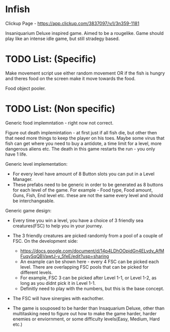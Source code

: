 # Infish
Clickup Page - https://app.clickup.com/3837097/v/l/3n359-1181

 Insaniquarium Deluxe inspired game. Aimed to be a rougelike.
 Game should play like an intense idle game, but still stradegy based.
 
# TODO List: (Specific)

Make movement script use either random movement OR if the fish is hungry and theres food on the screen make it move towards the food.

Food object pooler.

# TODO List: (Non specific)

Generic food implemntation - right now not correct.

Figure out death implemintation - at first just if all fish die, but other then that need more things to keep the player on his toes.
Maybe some virus that fish can get where you need to buy a antidote, a time limit for a level, more dangerous aliens etc.
The death in this game restarts the run - you only have 1 life.

Generic level implementation:
 - For every level have amount of 8 Button slots you can put in a Level Manager.
 - These prefabs need to be generic in order to be generated as 8 buttons for each level of the game. For example - Food type, Food amount, Guns, Fish, End level etc. these are not the same every level and should be interchangeable.

Generic game design:
 - Every time you win a level, you have a choice of 3 friendly sea creatures(FSC) to help you in your journey.
 - The 3 friendly creatures are picked randomly from a pool of a couple of FSC.
 On the development side:
   -  https://docs.google.com/document/d/14p4LDhOOpjdGn4ELydy_AfMFuqySqQBVawtJ-y_5feE/edit?usp=sharing
   -  An example can be shown here - every 4 FSC can be picked each level. There are overlapping FSC pools that can be picked for different levels.
   -  For example, FSC 3 can be picked after Level 1-1, or Level 1-2, as long as you didnt pick it in Level 1-1. 
   -  Definitly need to play with the numbers, but this is the base concept.
 
 - The FSC will have sinergies with eachother. 
 - The game is souposed to be harder than Insaquarium Deluxe, other than multitasking need to figure out how to make the game harder, harder enemies or enviornment, or some difficulty levels(Easy, Medium, Hard etc.)
